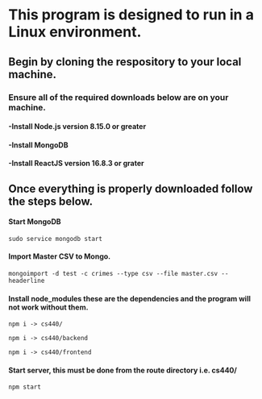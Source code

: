 # This program is designed to run in a Linux environment.
## Begin by cloning the respository to your local machine.
### Ensure all of the required downloads below are on your machine. 
#### -Install Node.js  version 8.15.0 or greater
#### -Install MongoDB
#### -Install ReactJS version 16.8.3 or grater

## Once everything is properly downloaded follow the steps below.
#### Start MongoDB
```
sudo service mongodb start
```
#### Import Master CSV to Mongo.
```
mongoimport -d test -c crimes --type csv --file master.csv --headerline
```
#### Install node_modules these are the dependencies and the program will not work without them.
```
npm i -> cs440/
```
```
npm i -> cs440/backend 
```
```
npm i -> cs440/frontend
```

#### Start server, this must be done from the route directory i.e. cs440/
```
npm start
```
